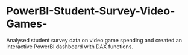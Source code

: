# PowerBI-Student-Survey-Video-Games-
Analysed student survey data on video game spending and created an interactive PowerBI dashboard with DAX functions.
